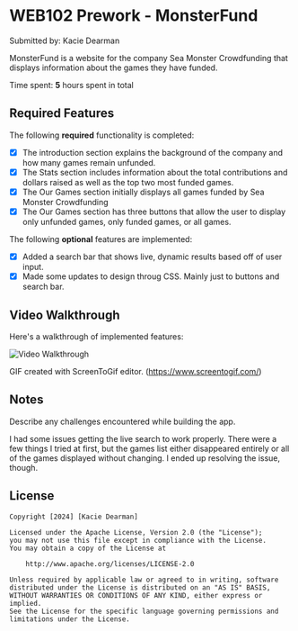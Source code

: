# WEB102 Prework - MonsterFund

Submitted by: Kacie Dearman

MonsterFund is a website for the company Sea Monster Crowdfunding that displays information about the games they have funded.

Time spent: **5** hours spent in total

## Required Features

The following **required** functionality is completed:

* [x] The introduction section explains the background of the company and how many games remain unfunded.
* [x] The Stats section includes information about the total contributions and dollars raised as well as the top two most funded games.
* [x] The Our Games section initially displays all games funded by Sea Monster Crowdfunding
* [x] The Our Games section has three buttons that allow the user to display only unfunded games, only funded games, or all games.

The following **optional** features are implemented:

* [x] Added a search bar that shows live, dynamic results based off of user input. 
* [x] Made some updates to design throug CSS. Mainly just to buttons and search bar.

## Video Walkthrough

Here's a walkthrough of implemented features:

<img src='https://i.imgur.com/3zkKImm.gif' title='Video Walkthrough' width='' alt='Video Walkthrough' />

<!-- Replace this with whatever GIF tool you used! -->
GIF created with ScreenToGif editor. (https://www.screentogif.com/)
<!-- Recommended tools:
[Kap](https://getkap.co/) for macOS
[ScreenToGif](https://www.screentogif.com/) for Windows
[peek](https://github.com/phw/peek) for Linux. -->

## Notes

Describe any challenges encountered while building the app.

I had some issues getting the live search to work properly. There were a few things I tried at first, but the games list either disappeared entirely or all of the games displayed without changing. I ended up resolving the issue, though. 

## License

    Copyright [2024] [Kacie Dearman]

    Licensed under the Apache License, Version 2.0 (the "License");
    you may not use this file except in compliance with the License.
    You may obtain a copy of the License at

        http://www.apache.org/licenses/LICENSE-2.0

    Unless required by applicable law or agreed to in writing, software
    distributed under the License is distributed on an "AS IS" BASIS,
    WITHOUT WARRANTIES OR CONDITIONS OF ANY KIND, either express or implied.
    See the License for the specific language governing permissions and
    limitations under the License.
